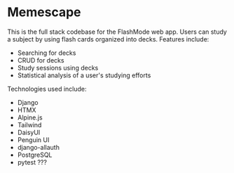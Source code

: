 # Memescape

<!-- [Deployed on ???](url) -->

<!-- Screenshot of index page:

![FlashMode's index page](/documentation/index-page.png?raw=true) -->

This is the full stack codebase for the FlashMode web app.
Users can study a subject by using flash cards organized into decks. Features include:

- Searching for decks
- CRUD for decks
- Study sessions using decks
- Statistical analysis of a user's studying efforts

Technologies used include:

- Django
- HTMX
- Alpine.js
- Tailwind
- DaisyUI
- Penguin UI
- django-allauth
- PostgreSQL
- pytest ???
